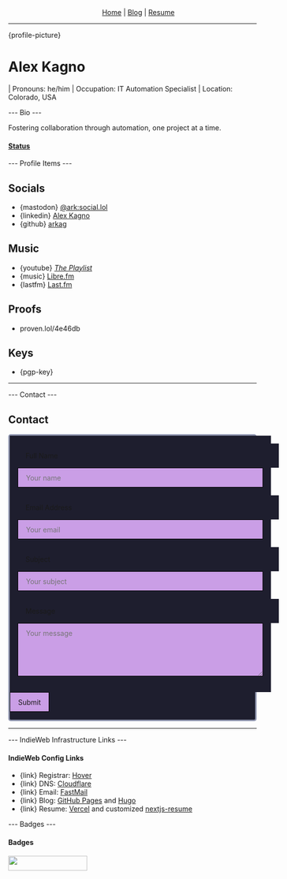 <div class="navbar">
<ul>
  <li><a rel="me" href="https://alex.kagno.com/">Home</a></li>
  <li> | </li>
  <li><a rel="me" href="https://alex.kagno.com/blog">Blog</a></li>
  <li> | </li>
  <li><a rel="me" href="https://alex.kagno.com/resume">Resume</a></li>
</ul>
</div>
<style>
.navbar {
  li {
    display: inline;
  }
  ul {
    text-align: center;
    margin: 0 auto;
  }
}
</style>

---

{profile-picture}

# Alex Kagno

| Pronouns: he/him
| Occupation: IT Automation Specialist
| Location: Colorado, USA

--- Bio ---

Fostering collaboration through automation, one project at a time.

#### [Status](https://status.lol/ark)

<script rel="me" src="https://status.lol/ark.js?"></script>

--- Profile Items ---

## Socials

- {mastodon} <a rel="me" href="https://social.lol/@ark">@ark:social.lol</a>
- {linkedin} <a rel="me" href="https://www.linkedin.com/in/arkagno">Alex Kagno</a>
- {github} <a rel="me" href="https://github.com/arkag">arkag</a>

## Music


- {youtube} <a rel="me" href="https://music.youtube.com/playlist?list=PLzgddCJiPqyLzw2VS2Bqmh-C4Bre022Q6">_The Playlist_</a>
- {music} <a rel="me" href="https://libre.fm/user/arkagno">Libre.fm</a>
- {lastfm} <a rel="me" href="https://last.fm/user/juggalope">Last.fm</a>

## Proofs

- proven.lol/4e46db

## Keys

- {pgp-key}

---

--- Contact ---

## Contact

<form id="fs-frm" name="simple-contact-form" accept-charset="utf-8" action="https://formspree.io/f/xwpkqldd" method="post">
  <fieldset id="fs-frm-inputs">
    <label for="full-name">Full Name</label>
    <input type="text" name="name" id="full-name" placeholder="Your name" required="">
    <label for="email-address">Email Address</label>
    <input type="email" name="_replyto" id="email-address" placeholder="Your email" required="">
    <label for="email-subject">Subject</label>
    <input type="subject" name="_subject" id="email-subject" placeholder="Your subject">
    <label for="message">Message</label>
    <textarea rows="5" name="message" id="message" placeholder="Your message" required=""></textarea>
  </fieldset>
  <input type="submit" value="Submit">
</form>
<style>
#fs-frm input,
#fs-frm select,
#fs-frm textarea,
#fs-frm fieldset,
#fs-frm optgroup,
#fs-frm label,
#fs-frm #card-element:disabled {
  font-family: inherit;
  font-size: 100%;
  color: inherit;
  border: none;
  border-radius: none;
  display: block;
  width: 100%;
  padding: 1rem;
  margin: 0;
  -webkit-appearance: none;
  -moz-appearance: none;
  background-color: rgb(30, 30, 46);
}
/* border, padding, margin, width */
#fs-frm input,
#fs-frm select,
#fs-frm textarea,
#fs-frm #card-element {
  border: 1px solid rgb(0, 0, 0);
  background-color: rgb(202, 158, 230);
  padding: .75em 1rem;
  margin-bottom: 1.5rem;
}
#fs-frm input:focus,
#fs-frm select:focus,
#fs-frm textarea:focus {
  background-color: rgb(131, 139, 167);
  outline-style: solid;
  outline-width: thin;
  outline-color: rgb(202, 158, 230);
  outline-offset: -1px;
}
#fs-frm [type="text"],
#fs-frm [type="email"] {
  width: 100%;
}
#fs-frm [type="button"],
#fs-frm [type="submit"],
#fs-frm [type="reset"] {
  width: auto;
  cursor: pointer;
  -webkit-appearance: button;
  -moz-appearance: button;
  appearance: button;
}
#fs-frm select {
  text-transform: none;
}
form {
  background-color: rgb(30, 30, 46);
  border: 3px solid rgb(147, 153, 178);
  border-radius: 5px;
}
form :is(input, textarea) {
  margin-bottom: 1rem !important;
}
</style>

---

--- IndieWeb Infrastructure Links ---

#### IndieWeb Config Links

- {link} Registrar: [Hover](https://hover.com/)
- {link} DNS: [Cloudflare](https://cloudflare.com/)
- {link} Email: [FastMail](https://www.fastmail.com/omglol/)
- {link} Blog: [GitHub Pages](https://github.com/arkag/arkag.github.io) and [Hugo](https://gohugo.io/)
- {link} Resume: [Vercel](https://vercel.com/) and customized [nextjs-resume](https://github.com/colinhemphill/nextjs-resume)

--- Badges ---

#### Badges

<a href="https://people.pledge.party">
<img src="https://people.pledge.party/badges/people_pledge_badge_oldschool_pink_cream.svg" width="160" height="30">
</a>